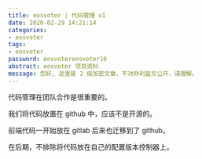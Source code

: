 ```yaml
---
title: eosvoter | 代码管理 v1 
date: 2020-02-29 14:21:14
categories:
- eosvoter
tags:
- eosvoter
password: eosvotereosvoter10
abstract: eosvoter 项目资料
message: 您好, 这里是 2 级加密文章，不对非利益方公开，请理解。
---
```

代码管理在团队合作是很重要的。

<!-- more -->

我们将代码放置在 github 中，应该不是开源的。

前端代码一开始放在 gitlab 后来也迁移到了 github。

在后期，不排除将代码放在自己的配置版本控制器上。
